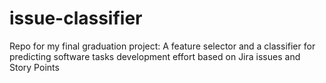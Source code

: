 # issue-classifier
Repo for my final graduation project: A feature selector and a classifier for predicting software tasks development effort based on Jira issues and Story Points
